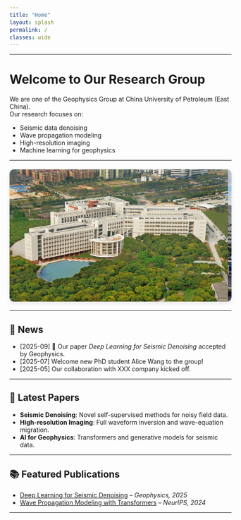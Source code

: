 ```yaml
---
title: "Home"
layout: splash
permalink: /
classes: wide
---
```


---

# Welcome to Our Research Group 

We are one of the Geophysics  Group at China University of Petroleum (East China).  
Our research focuses on:

- Seismic data denoising  
- Wave propagation modeling  
- High-resolution imaging  
- Machine learning for geophysics  

---

<!-- 🎠 图片轮播图 -->
<div class="carousel">
  <div class="carousel-inner">
    <img src="/assets/images/slides/slide1.jpg" alt="Slide 1">
    <img src="/assets/images/slides/slide2.jpg" alt="Slide 2">
    <img src="/assets/images/slides/slide3.jpg" alt="Slide 3">
  </div>
</div>

<style>
.carousel {
  position: relative;
  width: 100%;
  max-width: 600px;
  margin: 20px auto;
  overflow: hidden;
  border-radius: 10px;
  box-shadow: 0 4px 10px rgba(0,0,0,0.1);
}
.carousel-inner {
  display: flex;
  width: 300%;
  animation: slide 12s infinite;
}
.carousel-inner img {
  width: 100%;
  max-height: 300px;
  height: auto;
}
@keyframes slide {
  0%,30%   { transform: translateX(0%); }
  33%,63%  { transform: translateX(-100%); }
  66%,96%  { transform: translateX(-200%); }
  100%     { transform: translateX(0%); }
}
</style>

---
## 📰 News
- [2025-09] 🎉 Our paper *Deep Learning for Seismic Denoising* accepted by Geophysics.  
- [2025-07] Welcome new PhD student Alice Wang to the group!  
- [2025-05] Our collaboration with XXX company kicked off.  

---

## 🔬 Latest Papers
- **Seismic Denoising**: Novel self-supervised methods for noisy field data.  
- **High-resolution Imaging**: Full waveform inversion and wave-equation migration.  
- **AI for Geophysics**: Transformers and generative models for seismic data.  

---

## 📚 Featured Publications
- [Deep Learning for Seismic Denoising](https://doi.org/xxx) – *Geophysics, 2025*  
- [Wave Propagation Modeling with Transformers](https://arxiv.org/abs/xxxx) – *NeurIPS, 2024*  

---

